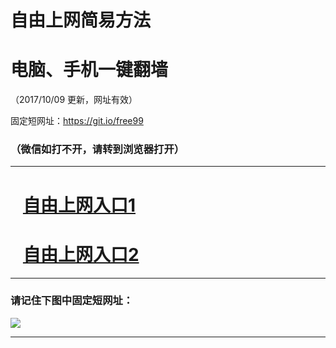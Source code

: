 ﻿# 自由上网简易方法

# 电脑、手机一键翻墙

（2017/10/09 更新，网址有效）

固定短网址：https://git.io/free99

### （微信如打不开，请转到浏览器打开）


***





# &nbsp;&nbsp; <a href="http://ft215536430.fwq-tz-1001.info/fwqtz01.html?t=100900112693 " target="_blank">自由上网入口1</a>
# &nbsp;&nbsp; <a href="http://ft2162217820.fwq-tz-1002.info/fwqtz02.html?t=100900117009 " target="_blank">自由上网入口2</a>
***

### 请记住下图中固定短网址：

<img src="https://s3-us-west-2.amazonaws.com/fwq-1001/yjfq-20170905okok.png" /> 


***

